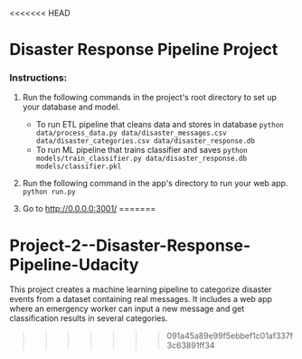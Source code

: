 <<<<<<< HEAD
# Disaster Response Pipeline Project

### Instructions:
1. Run the following commands in the project's root directory to set up your database and model.

    - To run ETL pipeline that cleans data and stores in database
        `python data/process_data.py data/disaster_messages.csv data/disaster_categories.csv data/disaster_response.db`
    - To run ML pipeline that trains classifier and saves
        `python models/train_classifier.py data/disaster_response.db models/classifier.pkl`

2. Run the following command in the app's directory to run your web app.
    `python run.py`

3. Go to http://0.0.0.0:3001/
=======
# Project-2--Disaster-Response-Pipeline-Udacity
This project creates a machine learning pipeline to categorize disaster events from a dataset containing real messages. It includes a web app where an emergency worker can input a new message and get classification results in several categories.
>>>>>>> 091a45a89e99f5ebbef1c01af337f3c63891ff34
